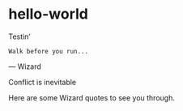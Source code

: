 # hello-world

Testin’

	Walk before you run...

— Wizard

Conflict is inevitable

Here are some Wizard quotes to see you through.
